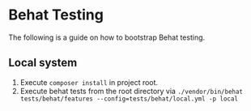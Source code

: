 # Behat Testing
The following is a guide on how to bootstrap Behat testing.

## Local system

1. Execute `composer install` in project root. 
1. Execute behat tests from the root directory via `./vendor/bin/behat tests/behat/features --config=tests/behat/local.yml -p local`
